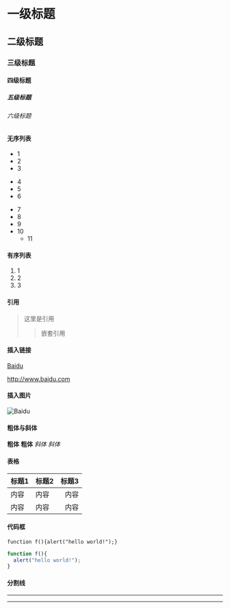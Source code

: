 # 一级标题
## 二级标题
### 三级标题
#### 四级标题
##### 五级标题
###### 六级标题


#### 无序列表
* 1
* 2
* 3
- 4
- 5
- 6
+ 7
+ 8
+ 9
 + 10
   + 11

#### 有序列表
1. 1
2. 2
3. 3

#### 引用
> 这里是引用
> > 嵌套引用

#### 插入链接
[Baidu](http://www.baidu.com)

<http://www.baidu.com>

#### 插入图片
![Baidu](https://ss0.bdstatic.com/5aV1bjqh_Q23odCf/static/superman/img/logo/bd_logo1_31bdc765.png)

#### 粗体与斜体
**粗体**
__粗体__
_斜体_
*斜体*

#### 表格
| 标题1  | 标题2  |  标题3 |
| ---- | ---- | ---: |
| 内容   | 内容   |   内容 |
| 内容   | 内容   |   内容 |

#### 代码框
`function f(){alert("hello world!");}`

```javascript
function f(){
  alert("hello world!");
}
```

#### 分割线
***

---
